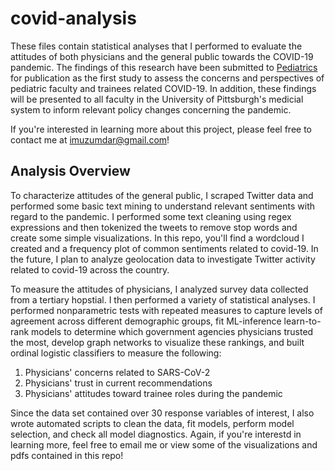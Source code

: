 # covid-analysis
These files contain statistical analyses that I performed to evaluate the attitudes of both physicians and the general public 
towards the COVID-19 pandemic. The findings of this research have been submitted to [Pediatrics](https://pediatrics.aappublications.org/) for publication
as the first study to assess the concerns and perspectives of pediatric faculty and trainees related COVID-19. In addition,
these findings will be presented to all faculty in the University of Pittsburgh's medicial system to inform relevant policy 
changes concerning the pandemic.

If you're interested in learning more about this project, please feel free to contact me at [imuzumdar@gmail.com](mailto:imuzumdar@gmail.com)!

## Analysis Overview
To characterize attitudes of the general public, I scraped Twitter data and performed some basic text mining to understand
relevant sentiments with regard to the pandemic. I performed some text cleaning using regex expressions and then tokenized
the tweets to remove stop words and create some simple visualizations. In this repo, you'll find a wordcloud I created and
a frequency plot of common sentiments related to covid-19. In the future, I plan to analyze geolocation data to investigate Twitter activity related to covid-19 across the country.

To measure the attitudes of physicians, I analyzed survey data collected from a tertiary hopstial. I then performed a variety of
statistical analyses. I performed nonparametric tests with repeated measures to capture levels of agreement across different 
demographic groups, fit ML-inference learn-to-rank models to determine which government agencies physicians trusted the most,
develop graph networks to visualize these rankings, and built ordinal logistic classifiers to measure the following:

1. Physicians' concerns related to SARS-CoV-2
2. Physicians' trust in current recommendations
3. Physicians' attitudes toward trainee roles during the pandemic

Since the data set contained over 30 response variables of interest, I also wrote automated scripts to clean the data, fit models,
perform model selection, and check all model diagnostics. Again, if you're interestd in learning more, feel free to email me
or view some of the visualizations and pdfs contained in this repo!
